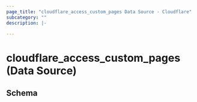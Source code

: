 ```yaml
---
page_title: "cloudflare_access_custom_pages Data Source - Cloudflare"
subcategory: ""
description: |-
  
---
```


# cloudflare_access_custom_pages (Data Source)




<!-- schema generated by tfplugindocs -->
## Schema


